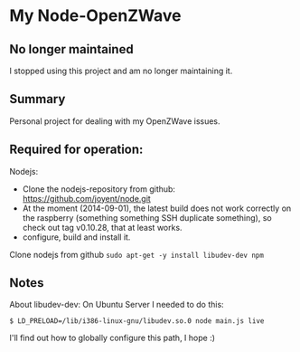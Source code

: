 # My Node-OpenZWave

## No longer maintained

I stopped using this project and am no longer maintaining it.

## Summary

Personal project for dealing with my OpenZWave issues.

## Required for operation:

Nodejs:
- Clone the nodejs-repository from github:
  https://github.com/joyent/node.git
- At the moment (2014-09-01), the latest build does not work
  correctly on the raspberry (something something SSH duplicate something),
  so check out tag v0.10.28, that at least works.
- configure, build and install it.

Clone nodejs from github
`sudo apt-get -y install libudev-dev npm`

## Notes

About libudev-dev: On Ubuntu Server I needed to do this:

`$ LD_PRELOAD=/lib/i386-linux-gnu/libudev.so.0 node main.js live`

I'll find out how to globally configure this path, I hope :)
